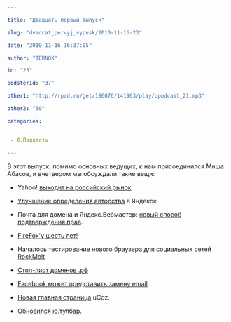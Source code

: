 ```yaml
---

title: "Двадцать первый выпуск"

slug: "dvadcat_pervyj_vypusk/2010-11-16-23"

date: "2010-11-16 16:37:05"

author: "TERNOX"

id: "23"

podsterId: "37"

other1: "http://rpod.ru/get/186076/141963/play/upodcast_21.mp3"

other2: "50"

categories:


 - Ю.Подкасты

---
```

В этот выпуск, помимо основных ведущих, к нам присоединился Миша Абасов, и вчетвером мы обсуждали такие вещи:  

  
*   Yahoo! [выходит на российский рынок](http://www.gazeta.ru/business/2010/10/29/3433074.shtml "http://www.gazeta.ru/business/2010/10/29/3433074.shtml").  
    
*   [Улучшение определения авторства](http://webmaster.ya.ru/replies.xml?item_no=9118 "http://webmaster.ya.ru/replies.xml?item_no=9118") в Яндексе  
    
*   Почта для домена и Яндекс.Вебмастер: [новый способ подтверждения прав](http://webmaster.ya.ru/index_blog.xml#y5__id36 "http://webmaster.ya.ru/index_blog.xml#y5__id36").  
    
*   [FireFox'у шесть лет!](http://www.opennet.ru/opennews/art.shtml?num=28599 "http://www.opennet.ru/opennews/art.shtml?num=28599")  
    
*   Началось тестирование нового браузера для социальных сетей [RockMelt](http://www.rian.ru/technology/20101108/293909740.html "http://www.rian.ru/technology/20101108/293909740.html")  
    
*   [Стоп-лист доменов .рф](http://lenta.ru/news/2010/11/11/rf/ "http://lenta.ru/news/2010/11/11/rf/")  
    
*   [Facebook может представить замену email](http://mashable.com/2010/11/12/facebook-email-inbox/ "http://mashable.com/2010/11/12/facebook-email-inbox/").
    
*   [Новая главная страница](http://outposter.ucoz.ru/preview.html "http://outposter.ucoz.ru/preview.html") uCoz.  
    
*   [Обновился ю.тулбар](http://utoolbar.ucoz.net/ "http://utoolbar.ucoz.net/").